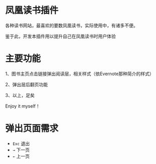 凤凰读书插件
==============

各种读书网站，最喜欢的要数凤凰读书，实际使用中，有诸多不便。

鉴于此，开发本插件用以提升自己在凤凰读书时用户体验


主要功能
====
1、图书主页点击链接弹出阅读层，相关样式（依Evernote那种简介的样式）

2、弹出层后翻页功能

3、以上，足矣

Enjoy it myself！

弹出页面需求
====

- `Exc` 退出
- `→` 下一页
- `←` 上一页
